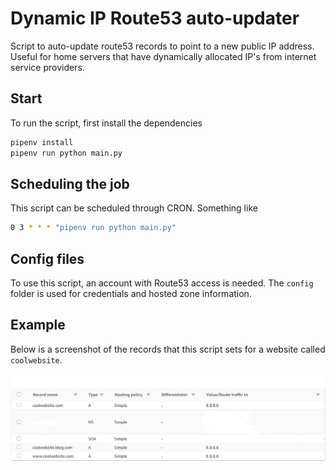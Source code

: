 # Dynamic IP Route53 auto-updater

Script to auto-update route53 records to point to a new public IP address. Useful for home servers that have dynamically allocated IP's from internet service providers.

## Start

To run the script, first install the dependencies

```sh
pipenv install
pipenv run python main.py
```

## Scheduling the job

This script can be scheduled through CRON. Something like

```sh
0 3 * * * "pipenv run python main.py"
```

## Config files

To use this script, an account with Route53 access is needed. The `config` folder is used for credentials and hosted zone information.

## Example

Below is a screenshot of the records that this script sets for a website called `coolwebsite`.

![Example](./docs/example.PNG)
